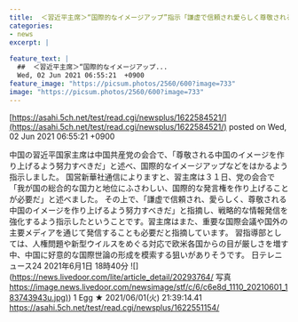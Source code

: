 ```yaml
---
title:  ＜習近平主席＞“国際的なイメージアップ”指示「謙虚で信頼され愛らしく尊敬されるイメージを作り上げるよう努力すべきだ」★2  
categories:
- news
excerpt: |
  
feature_text: |
  ##  ＜習近平主席＞“国際的なイメージアップ...
  Wed, 02 Jun 2021 06:55:21  +0900
feature_image: "https://picsum.photos/2560/600?image=733"
image: "https://picsum.photos/2560/600?image=733"
---
```


[https://asahi.5ch.net/test/read.cgi/newsplus/1622584521/](https://asahi.5ch.net/test/read.cgi/newsplus/1622584521/)
posted on Wed, 02 Jun 2021 06:55:21  +0900

<!--more-->

中国の習近平国家主席は中国共産党の会合で、「尊敬される中国のイメージを作り上げるよう努力すべきだ」と述べ、国際的なイメージアップなどをはかるよう指示しました。 国営新華社通信によりますと、習主席は３１日、党の会合で「我が国の総合的な国力と地位にふさわしい、国際的な発言権を作り上げることが必要だ」と述べました。 その上で、「謙虚で信頼され、愛らしく、尊敬される中国のイメージを作り上げるよう努力すべきだ」と指摘し、戦略的な情報発信を強化するよう指示したということです。習主席はまた、重要な国際会議や国外の主要メディアを通じて発信することも必要だと指摘しています。 習指導部としては、人権問題や新型ウイルスをめぐる対応で欧米各国からの目が厳しさを増す中、中国に好意的な国際世論の形成を模索する狙いがありそうです。 日テレニュース24 2021年6月1日 18時40分 ![](https://news.livedoor.com/lite/article_detail/20293764/ 写真 [https://image.news.livedoor.com/newsimage/stf/c/6/c6e8d_1110_20210601_183743943u.jpg)](https://image.news.livedoor.com/newsimage/stf/c/6/c6e8d_1110_20210601_183743943u.jpg)) 1 Egg ★ 2021/06/01(火) 21:39:14.41 https://asahi.5ch.net/test/read.cgi/newsplus/1622551154/
